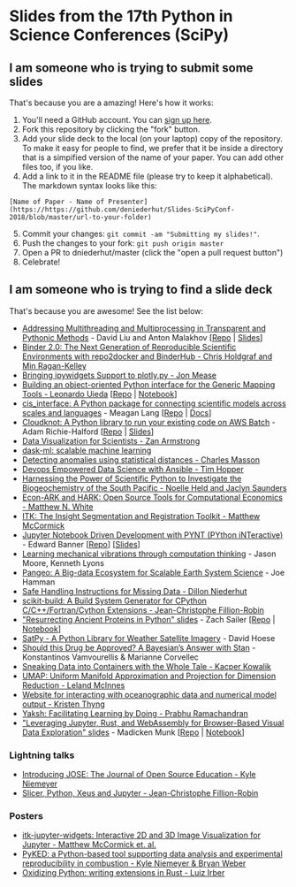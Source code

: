 # Slides from the 17th Python in Science Conferences (SciPy)


## I am someone who is trying to submit some slides

That's because you are a amazing! Here's how it works:

1. You'll need a GitHub account. You can [sign up here](https://github.com/join).
2. Fork this repository by clicking the "fork" button.
3. Add your slide deck to the local (on your laptop) copy of the repository. To make it easy for people to find, we prefer that it be inside a directory that is a simpified version of the name of your paper. You can add other files too, if you like.
4. Add a link to it in the README file (please try to keep it alphabetical). The markdown syntax looks like this:

`[Name of Paper - Name of Presenter](https://https://github.com/deniederhut/Slides-SciPyConf-2018/blob/master/url-to-your-folder)`

5. Commit your changes: `git commit -am "Submitting my slides!"`.
6. Push the changes to your fork: `git push origin master`
7. Open a PR to dniederhut/master (click the "open a pull request button")
8. Celebrate!

## I am someone who is trying to find a slide deck

That's because you are awesome! See the list below:
- [Addressing Multithreading and Multiprocessing in Transparent and Pythonic Methods](https://github.com/deniederhut/Slides-SciPyConf-2018/tree/master/pythonic-multithreading-multiprocessing) - David Liu and Anton Malakhov [[Repo](https://github.com/IntelPython/composability_bench/tree/master/scipy2018_demo) | [Slides](https://github.com/deniederhut/Slides-SciPyConf-2018/tree/master/pythonic-multithreading-multiprocessing/pythonic_multithreading_multiprocessing.pdf)]
- [Binder 2.0: The Next Generation of Reproducible Scientific Environments with repo2docker and BinderHub - Chris Holdgraf and Min Ragan-Kelley](http://bit.ly/scipy-2018-binder)
- [Bringing ipywidgets Support to plotly.py - Jon Mease](https://github.com/deniederhut/Slides-SciPyConf-2018/tree/master/plotly-ipywidgets)
- [Building an object-oriented Python interface for the Generic Mapping Tools - Leonardo
  Uieda](https://doi.org/10.6084/m9.figshare.6814052) [[Repo](https://github.com/leouieda/scipy2018) | [Notebook](http://try.gmtpython.xyz/)]
- [cis_interface: A Python package for connecting scientific models across scales and languages](https://https://github.com/deniederhut/Slides-SciPyConf-2018/blob/master/cis_interface) - Meagan Lang [[Repo](https://github.com/cropsinsilico/cis_interface) | [Docs](https://cropsinsilico.github.io/cis_interface/)]
- [Cloudknot: A Python library to run your existing code on AWS Batch](https://richford.github.io/scipy2018-cloudknot-talk/) - Adam Richie-Halford [[Repo](https://github.com/richford/scipy2018-cloudknot-talk) | [Slides](https://richford.github.io/scipy2018-cloudknot-talk/#/cover)]
- [Data Visualization for Scientists - Zan Armstrong](https://https://github.com/deniederhut/Slides-SciPyConf-2018/tree/master/data-visualization-for-scientists)
- [dask-ml: scalable machine learning](https://tomaugspurger.github.io/slides/dask-ml-scipy)
- [Detecting anomalies using statistical distances - Charles Masson](https://docs.google.com/presentation/d/1UE3cUxviX5EzyPzdoEbQm-0lL3Y6Htr0wRF2t3-5xNg/edit?usp=sharing)
- [Devops Empowered Data Science with Ansible - Tim Hopper](https://tdhopper.com/blog/ansible-talk/)
- [Harnessing the Power of Scientific Python to Investigate the Biogeochemistry of the South Pacific - Noelle Held and Jaclyn Saunders](https://github.com/deniederhut/Slides-SciPyConf-2018/tree/master/harnessing_scipy_marine_biogeochemistry)
- [Econ-ARK and HARK: Open Source Tools for Computational Economics - Matthew N. White](https://github.com/deniederhut/Slides-SciPyConf-2018/tree/master/econ-ark)
- [ITK: The Insight Segmentation and Registration Toolkit - Matthew McCormick](https://github.com/deniederhut/Slides-SciPyConf-2018/tree/master/itk)
- [Jupyter Notebook Driven Development with PYNT (PYthon iNTeractive)](https://github.com/deniederhut/Slides-SciPyConf-2018/tree/master/notebook-driven-development) - Edward Banner [[Repo](https://github.com/ebanner/pynt)] [[Slides](https://github.com/deniederhut/Slides-SciPyConf-2018/tree/master/notebook-driven-development)]
- [Learning mechanical vibrations through computation thinking](https://github.com/deniederhut/Slides-SciPyConf-2018/tree/master/learning-mechanical-vibrations) - Jason Moore, Kenneth Lyons
- [Pangeo: A Big-data Ecosystem for Scalable Earth System Science](https://github.com/deniederhut/Slides-SciPyConf-2018/tree/master/pangeo) - Joe Hamman
- [Safe Handling Instructions for Missing Data - Dillon Niederhut](https://github.com/deniederhut/Slides-SciPyConf-2018/tree/master/safe-handle-missing-data)
- [scikit-build: A Build System Generator for CPython C/C++/Fortran/Cython Extensions - Jean-Christophe Fillion-Robin](scikit-build-talk#readme)
- ["Resurrecting Ancient Proteins in Python" slides](https://zsailer.github.io/scipy-2018/slides/index.html#/) - Zach Sailer [[Repo](https://github.com/Zsailer/scipy-2018) | [Notebook](https://github.com/Zsailer/scipy-2018/blob/master/intro-notebook.ipynb)]
- [SatPy - A Python Library for Weather Satellite Imagery](https://github.com/deniederhut/Slides-SciPyConf-2018/tree/master/satpy/) - David Hoese
- [Should this Drug be Approved? A Bayesian’s Answer with Stan](https://github.com/deniederhut/Slides-SciPyConf-2018/blob/master/bayesian-stan-drug-approval) - Konstantinos Vamvourellis & Marianne Corvellec
- [Sneaking Data into Containers with the Whole Tale - Kacper Kowalik](https://github.com/deniederhut/Slides-SciPyConf-2018/tree/master/sneaking-data-into-containers-with-WT)
- [UMAP: Uniform Manifold Approximation and Projection for Dimension Reduction - Leland McInnes](https://github.com/deniederhut/Slides-SciPyConf-2018/tree/master/umap)
- [Website for interacting with oceanographic data and numerical model output - Kristen Thyng](https://github.com/deniederhut/Slides-SciPyConf-2018/blob/master/website-ocean)
- [Yaksh: Facilitating Learning by Doing - Prabhu Ramachandran](https://github.com/deniederhut/Slides-SciPyConf-2018/tree/master/yaksh-learning-by-doing)
- ["Leveraging Jupyter, Rust, and WebAssembly for Browser-Based Visual Data Exploration" slides](https://munkm.github.io/2018-07-13-scipy) - Madicken Munk [[Repo](https://github.com/munkm/2018-07-13-scipy) | [Notebook](https://github.com/munkm/2018-07-13-scipy/blob/master/notebooks/demo-scipy-2018.ipynb)]

### Lightning talks

- [Introducing JOSE: The Journal of Open Source Education - Kyle Niemeyer](https://github.com/deniederhut/Slides-SciPyConf-2018/blob/master/introducing-jose-lightning-talk/JOSE-lightning-talk.pdf)
- [Slicer, Python, Xeus and Jupyter - Jean-Christophe Fillion-Robin](slicer-python-xeus-jupyter-lightning-talk#readme)

### Posters

- [itk-jupyter-widgets: Interactive 2D and 3D Image Visualization for Jupyter - Matthew McCormick et. al.](https://github.com/thewtex/scipy-2018-itk-jupyter-widgets-poster)
- [PyKED: a Python-based tool supporting data analysis and experimental reproducibility in combustion - Kyle Niemeyer & Bryan Weber](https://doi.org/10.5281/zenodo.1312239)
- [Oxidizing Python: writing extensions in Rust - Luiz Irber](https://doi.org/10.7490/f1000research.1115726.1)
